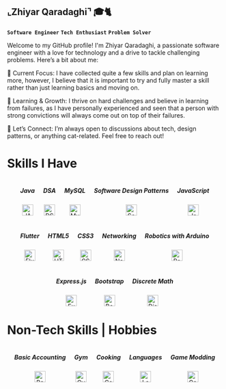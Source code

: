 ## ⌞Zhiyar Qaradaghi⌝ 🎓🐈
**`Software Engineer`** **`Tech Enthusiast`** **`Problem Solver`**

Welcome to my GitHub profile! I'm Zhiyar Qaradaghi, a passionate software engineer with a love for technology and a drive to tackle challenging problems. Here’s a bit about me:

🔭 Current Focus: I have collected quite a few skills and plan on learning more, however, I believe that it is important to try and fully master a skill rather than just learning basics and moving on.

🌱 Learning & Growth: I thrive on hard challenges and believe in learning from failures, as I have personally experienced and seen that a person with strong convictions will always come out on top of their failures.

💬 Let’s Connect: I’m always open to discussions about tech, design patterns, or anything cat-related. Feel free to reach out!

# Skills I Have
<div style="display: flex; flex-wrap: wrap; gap: 20px; justify-content: center;">
    <div style="text-align: center;">
        <h5>Java</h5>
        <img alt="JAVA" width="26px" src="https://img.icons8.com/?size=100&id=13679&format=png&color=000000" />
    </div>
    <div style="text-align: center;">
        <h5>DSA</h5>
        <img alt="DSA" width="26px" src="https://img.icons8.com/?size=100&id=12184&format=png&color=000000" />
    </div>
    <div style="text-align: center;">
        <h5>MySQL</h5>
        <img alt="MySQL" width="26px" src="https://img.icons8.com/?size=100&id=UFXRpPFebwa2&format=png&color=000000" />
    </div>
    <div style="text-align: center;">
        <h5>Software Design Patterns</h5>
        <img alt="Software Design Patterns" width="26px" src="https://refactoring.guru/images/patterns/cards/factory-method-mini.png" />
    </div>
    <div style="text-align: center;">
        <h5>JavaScript</h5>
        <img alt="JavaScript" width="26px" src="https://img.icons8.com/?size=100&id=108784&format=png&color=000000" />
    </div>
    <div style="text-align: center;">
        <h5>Flutter</h5>
        <img alt="Flutter" width="26px" src="https://img.icons8.com/?size=100&id=54087&format=png&color=000000" />
    </div>
    <div style="text-align: center;">
        <h5>HTML5</h5>
        <img alt="HTML5" width="26px" src="https://img.icons8.com/?size=100&id=20909&format=png&color=000000" />
    </div>
    <div style="text-align: center;">
        <h5>CSS3</h5>
        <img alt="CSS3" width="26px" src="https://img.icons8.com/?size=100&id=3BTBsJs5myRy&format=png&color=000000" />
    </div>
    <div style="text-align: center;">
        <h5>Networking</h5>
        <img alt="Networking" width="26px" src="https://img.icons8.com/?size=100&id=10387&format=png&color=000000" />
    </div>
    <div style="text-align: center;">
        <h5>Robotics with Arduino</h5>
        <img alt="Robotics with Arduino" width="26px" src="https://img.icons8.com/?size=100&id=15144&format=png&color=000000" />
    </div>
    <div style="text-align: center;">
        <h5>Express.js</h5>
        <img alt="Express.js" width="26px" src="https://img.icons8.com/?size=100&id=15110&format=png&color=000000" />
    </div>
    <div style="text-align: center;">
        <h5>Bootstrap</h5>
        <img alt="Bootstrap" width="26px" src="https://img.icons8.com/?size=100&id=16401&format=png&color=000000" />
    </div>
    <div style="text-align: center;">
        <h5>Discrete Math</h5>
        <img alt="Discrete Math" width="26px" src="https://img.icons8.com/?size=100&id=12355&format=png&color=000000" />
    </div>
</div>

# Non-Tech Skills | Hobbies
<div style="display: flex; flex-wrap: wrap; gap: 20px; justify-content: center;">
    <div style="text-align: center;">
        <h5>Basic Accounting</h5>
        <img alt="Basic Accounting" width="26px" src="https://img.icons8.com/?size=100&id=13923&format=png&color=000000" />
    </div>
    <div style="text-align: center;">
        <h5>Gym</h5>
        <img alt="Gym" width="26px" src="https://img.icons8.com/?size=100&id=14418&format=png&color=000000" />
    </div>
    <div style="text-align: center;">
        <h5>Cooking</h5>
        <img alt="Cooking" width="26px" src="https://img.icons8.com/?size=100&id=8710&format=png&color=000000" />
    </div>
    <div style="text-align: center;">
        <h5>Languages</h5>
        <img alt="Languages" width="26px" src="https://img.icons8.com/?size=100&id=13920&format=png&color=000000" />
    </div>
    <div style="text-align: center;">
        <h5>Game Modding</h5>
        <img alt="Game Modding" width="26px" src="https://img.icons8.com/?size=100&id=14378&format=png&color=000000" />
    </div>
</div>




<!--
**ZhiyarQaradaghi/ZhiyarQaradaghi** is a ✨ _special_ ✨ repository because its `README.md` (this file) appears on your GitHub profile.

Here are some ideas to get you started:

- 🔭 I’m currently working on ...
- 🌱 I’m currently learning ...
- 👯 I’m looking to collaborate on ...
- 🤔 I’m looking for help with ...
- 💬 Ask me about ...
- 📫 How to reach me: ...
- 😄 Pronouns: ...
- ⚡ Fun fact: ...
-->


